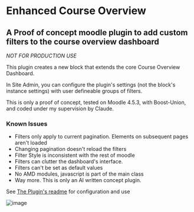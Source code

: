 # Enhanced Course Overview
## A Proof of concept moodle plugin to add custom filters to the course overview dashboard

*NOT FOR PRODUCTION USE*

This plugin creates a new block that extends the core Course Overview Dashboard.

In Site Admin, you can configure the plugin's settings (not the block's instance settings) with user defineable groups of filters.

This is only a proof of concept, tested on Moodle 4.5.3, with Boost-Union, and coded under my supervision by Claude.

### Known Issues
- Filters only apply to current pagination. Elements on subsequent pages aren't loaded
- Changing pagination doesn't reload the filters
- Filter Style is inconsistent with the rest of moodle
- Filters can clutter the dashboard's interface.
- Filters can't be set as default values
- No AMD modules, javascript is part of the main class
- Way more. This is only an AI written concept plugin.

See [The Plugin's readme](https://github.com/pd431/EnhancedCourseOverview/blob/main/block_enhancedcourseoverview/README.md) for configuration and use

![image](https://github.com/user-attachments/assets/3b444705-4f67-40cd-8bf4-9726ecd5a6c5)
